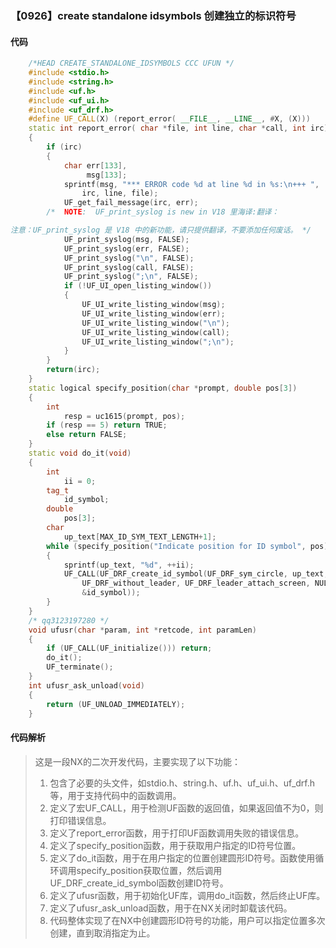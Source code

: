 ### 【0926】create standalone idsymbols 创建独立的标识符号

#### 代码

```cpp
    /*HEAD CREATE_STANDALONE_IDSYMBOLS CCC UFUN */  
    #include <stdio.h>  
    #include <string.h>  
    #include <uf.h>  
    #include <uf_ui.h>  
    #include <uf_drf.h>  
    #define UF_CALL(X) (report_error( __FILE__, __LINE__, #X, (X)))  
    static int report_error( char *file, int line, char *call, int irc)  
    {  
        if (irc)  
        {  
            char err[133],  
                 msg[133];  
            sprintf(msg, "*** ERROR code %d at line %d in %s:\n+++ ",  
                irc, line, file);  
            UF_get_fail_message(irc, err);  
        /*  NOTE:  UF_print_syslog is new in V18 里海译:翻译：

注意：UF_print_syslog 是 V18 中的新功能，请只提供翻译，不要添加任何废话。 */  
            UF_print_syslog(msg, FALSE);  
            UF_print_syslog(err, FALSE);  
            UF_print_syslog("\n", FALSE);  
            UF_print_syslog(call, FALSE);  
            UF_print_syslog(";\n", FALSE);  
            if (!UF_UI_open_listing_window())  
            {  
                UF_UI_write_listing_window(msg);  
                UF_UI_write_listing_window(err);  
                UF_UI_write_listing_window("\n");  
                UF_UI_write_listing_window(call);  
                UF_UI_write_listing_window(";\n");  
            }  
        }  
        return(irc);  
    }  
    static logical specify_position(char *prompt, double pos[3])  
    {  
        int  
            resp = uc1615(prompt, pos);  
        if (resp == 5) return TRUE;  
        else return FALSE;  
    }  
    static void do_it(void)  
    {  
        int  
            ii = 0;  
        tag_t  
            id_symbol;  
        double  
            pos[3];  
        char  
            up_text[MAX_ID_SYM_TEXT_LENGTH+1];  
        while (specify_position("Indicate position for ID symbol", pos))  
        {  
            sprintf(up_text, "%d", ++ii);  
            UF_CALL(UF_DRF_create_id_symbol(UF_DRF_sym_circle, up_text, NULL, pos,  
                UF_DRF_without_leader, UF_DRF_leader_attach_screen, NULL, pos,  
                &id_symbol));  
        }  
    }  
    /* qq3123197280 */  
    void ufusr(char *param, int *retcode, int paramLen)  
    {  
        if (UF_CALL(UF_initialize())) return;  
        do_it();  
        UF_terminate();  
    }  
    int ufusr_ask_unload(void)  
    {  
        return (UF_UNLOAD_IMMEDIATELY);  
    }

```

#### 代码解析

> 这是一段NX的二次开发代码，主要实现了以下功能：
>
> 1. 包含了必要的头文件，如stdio.h、string.h、uf.h、uf_ui.h、uf_drf.h等，用于支持代码中的函数调用。
> 2. 定义了宏UF_CALL，用于检测UF函数的返回值，如果返回值不为0，则打印错误信息。
> 3. 定义了report_error函数，用于打印UF函数调用失败的错误信息。
> 4. 定义了specify_position函数，用于获取用户指定的ID符号位置。
> 5. 定义了do_it函数，用于在用户指定的位置创建圆形ID符号。函数使用循环调用specify_position获取位置，然后调用UF_DRF_create_id_symbol函数创建ID符号。
> 6. 定义了ufusr函数，用于初始化UF库，调用do_it函数，然后终止UF库。
> 7. 定义了ufusr_ask_unload函数，用于在NX关闭时卸载该代码。
> 8. 代码整体实现了在NX中创建圆形ID符号的功能，用户可以指定位置多次创建，直到取消指定为止。
>
